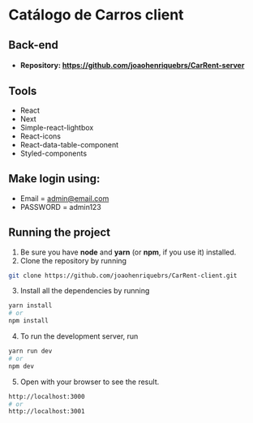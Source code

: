 # Catálogo de Carros client

## Back-end
- #### Repository: https://github.com/joaohenriquebrs/CarRent-server

## Tools
- React
- Next
- Simple-react-lightbox
- React-icons
- React-data-table-component
- Styled-components

## Make login using:
- Email = admin@email.com
- PASSWORD = admin123

## Running the project

1. Be sure you have **node** and **yarn** (or **npm**, if you use it) installed.
2. Clone the repository by running
```bash
git clone https://github.com/joaohenriquebrs/CarRent-client.git
```
3. Install all the dependencies by running
```bash
yarn install
# or
npm install
```
4. To run the development server, run
```bash
yarn run dev
# or
npm dev
```
5. Open  with your browser to see the result.
```bash
http://localhost:3000
# or
http://localhost:3001
```
